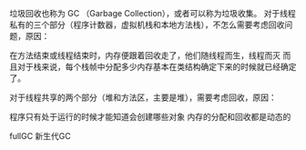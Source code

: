 
垃圾回收也称为 GC （Garbage Collection），或者可以称为垃圾收集。
对于线程私有的三个部分（程序计数器，虚拟机栈和本地方法栈），不怎么需要考虑回收问题，原因：

在方法结束或线程结束时，内存便跟着回收走了，他们随线程而生，线程而灭
而且对于栈来说，每个栈帧中分配多少内存基本在类结构确定下来的时候就已经确定了。

对于线程共享的两个部分（堆和方法区，主要是堆），需要考虑回收，原因：

程序只有处于运行的时候才能知道会创建哪些对象
内存的分配和回收都是动态的




fullGC
新生代GC

